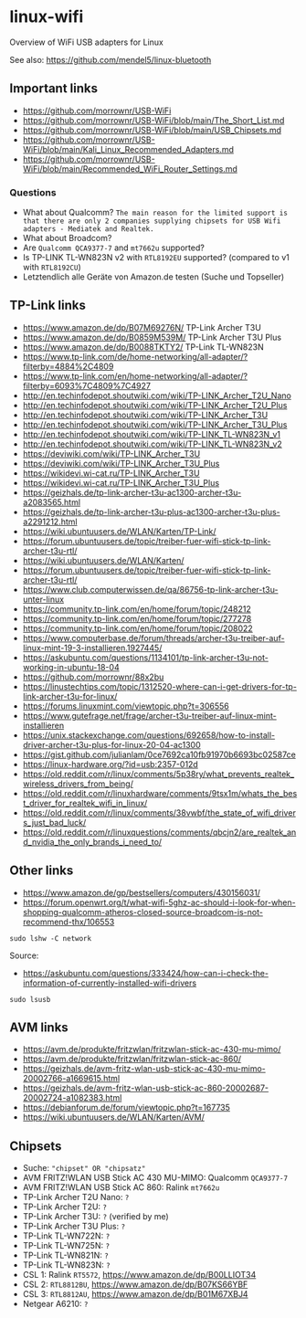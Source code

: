 # linux-wifi
Overview of WiFi USB adapters for Linux

See also: https://github.com/mendel5/linux-bluetooth

## Important links
- https://github.com/morrownr/USB-WiFi
- https://github.com/morrownr/USB-WiFi/blob/main/The_Short_List.md
- https://github.com/morrownr/USB-WiFi/blob/main/USB_Chipsets.md
- https://github.com/morrownr/USB-WiFi/blob/main/Kali_Linux_Recommended_Adapters.md
- https://github.com/morrownr/USB-WiFi/blob/main/Recommended_WiFi_Router_Settings.md

### Questions
- What about Qualcomm? `The main reason for the limited support is that there are only 2 companies supplying chipsets for USB Wifi adapters - Mediatek and Realtek.`
- What about Broadcom?
- Are `Qualcomm QCA9377-7` and `mt7662u` supported?
- Is TP-LINK TL-WN823N v2 with `RTL8192EU` supported? (compared to v1 with `RTL8192CU`)
- Letztendlich alle Geräte von Amazon.de testen (Suche und Topseller)

## TP-Link links
- https://www.amazon.de/dp/B07M69276N/ TP-Link Archer T3U
- https://www.amazon.de/dp/B0859M539M/ TP-Link Archer T3U Plus
- https://www.amazon.de/dp/B0088TKTY2/ TP-Link TL-WN823N
- https://www.tp-link.com/de/home-networking/all-adapter/?filterby=4884%2C4809
- https://www.tp-link.com/en/home-networking/all-adapter/?filterby=6093%7C4809%7C4927
- http://en.techinfodepot.shoutwiki.com/wiki/TP-LINK_Archer_T2U_Nano
- http://en.techinfodepot.shoutwiki.com/wiki/TP-LINK_Archer_T2U_Plus
- http://en.techinfodepot.shoutwiki.com/wiki/TP-LINK_Archer_T3U
- http://en.techinfodepot.shoutwiki.com/wiki/TP-LINK_Archer_T3U_Plus
- http://en.techinfodepot.shoutwiki.com/wiki/TP-LINK_TL-WN823N_v1
- http://en.techinfodepot.shoutwiki.com/wiki/TP-LINK_TL-WN823N_v2
- https://deviwiki.com/wiki/TP-LINK_Archer_T3U
- https://deviwiki.com/wiki/TP-LINK_Archer_T3U_Plus
- https://wikidevi.wi-cat.ru/TP-LINK_Archer_T3U
- https://wikidevi.wi-cat.ru/TP-LINK_Archer_T3U_Plus
- https://geizhals.de/tp-link-archer-t3u-ac1300-archer-t3u-a2083565.html
- https://geizhals.de/tp-link-archer-t3u-plus-ac1300-archer-t3u-plus-a2291212.html
- https://wiki.ubuntuusers.de/WLAN/Karten/TP-Link/
- https://forum.ubuntuusers.de/topic/treiber-fuer-wifi-stick-tp-link-archer-t3u-rtl/
- https://wiki.ubuntuusers.de/WLAN/Karten/
- https://forum.ubuntuusers.de/topic/treiber-fuer-wifi-stick-tp-link-archer-t3u-rtl/
- https://www.club.computerwissen.de/qa/86756-tp-link-archer-t3u-unter-linux
- https://community.tp-link.com/en/home/forum/topic/248212
- https://community.tp-link.com/en/home/forum/topic/277278
- https://community.tp-link.com/en/home/forum/topic/208022
- https://www.computerbase.de/forum/threads/archer-t3u-treiber-auf-linux-mint-19-3-installieren.1927445/
- https://askubuntu.com/questions/1134101/tp-link-archer-t3u-not-working-in-ubuntu-18-04
- https://github.com/morrownr/88x2bu
- https://linustechtips.com/topic/1312520-where-can-i-get-drivers-for-tp-link-archer-t3u-for-linux/
- https://forums.linuxmint.com/viewtopic.php?t=306556
- https://www.gutefrage.net/frage/archer-t3u-treiber-auf-linux-mint-installieren
- https://unix.stackexchange.com/questions/692658/how-to-install-driver-archer-t3u-plus-for-linux-20-04-ac1300
- https://gist.github.com/julianlam/0ce7692ca10fb91970b6693bc02587ce
- https://linux-hardware.org/?id=usb:2357-012d
- https://old.reddit.com/r/linux/comments/5p38ry/what_prevents_realtek_wireless_drivers_from_being/
- https://old.reddit.com/r/linuxhardware/comments/9tsx1m/whats_the_best_driver_for_realtek_wifi_in_linux/
- https://old.reddit.com/r/linux/comments/38vwbf/the_state_of_wifi_drivers_just_bad_luck/
- https://old.reddit.com/r/linuxquestions/comments/qbcjn2/are_realtek_and_nvidia_the_only_brands_i_need_to/

## Other links
- https://www.amazon.de/gp/bestsellers/computers/430156031/
- https://forum.openwrt.org/t/what-wifi-5ghz-ac-should-i-look-for-when-shopping-qualcomm-atheros-closed-source-broadcom-is-not-recommend-thx/106553

```
sudo lshw -C network
```
Source:
- https://askubuntu.com/questions/333424/how-can-i-check-the-information-of-currently-installed-wifi-drivers

```
sudo lsusb
```

## AVM links
- https://avm.de/produkte/fritzwlan/fritzwlan-stick-ac-430-mu-mimo/
- https://avm.de/produkte/fritzwlan/fritzwlan-stick-ac-860/
- https://geizhals.de/avm-fritz-wlan-usb-stick-ac-430-mu-mimo-20002766-a1669615.html
- https://geizhals.de/avm-fritz-wlan-usb-stick-ac-860-20002687-20002724-a1082383.html
- https://debianforum.de/forum/viewtopic.php?t=167735
- https://wiki.ubuntuusers.de/WLAN/Karten/AVM/

## Chipsets
- Suche: `"chipset" OR "chipsatz"`
- AVM FRITZ!WLAN USB Stick AC 430 MU-MIMO: Qualcomm `QCA9377-7`
- AVM FRITZ!WLAN USB Stick AC 860: Ralink `mt7662u`
- TP-Link Archer T2U Nano: `?`
- TP-Link Archer T2U: `?`
- TP-Link Archer T3U: `?` (verified by me)
- TP-Link Archer T3U Plus: `?`
- TP-Link TL-WN722N: `?`
- TP-Link TL-WN725N: `?`
- TP-Link TL-WN821N: `?`
- TP-Link TL-WN823N: `?`
- CSL 1: Ralink `RT5572`, https://www.amazon.de/dp/B00LLIOT34
- CSL 2: `RTL8812BU`, https://www.amazon.de/dp/B07KS66YBF
- CSL 3: `RTL8812AU`, https://www.amazon.de/dp/B01M67XBJ4
- Netgear A6210: `?`
